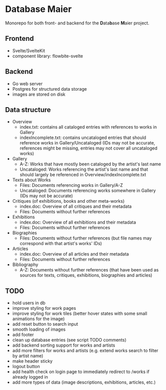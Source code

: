 # Database Maier

Monorepo for both front- and backend for the **D**ata**b**ase **M**aier project.

## Frontend

- Svelte/SvelteKit
- component library: flowbite-svelte

## Backend

- Go web server
- Postgres for structured data storage
- images are stored on disk

## Data structure

- Overview
  - index.txt: contains all cataloged entries with references to works in Gallery
  - indexIncomplete.txt: contains uncataloged entries that should reference works in Gallery/Uncataloged (IDs may not be accurate, references might be missing, entries may not cover all uncataloged works)
- Gallery
  - A-Z: Works that have mostly been cataloged by the artist's last name
  - Uncataloged: Works referencing the artist's last name and that should largely be referenced in Overview/indexIncomplete.txt
- Texts about Works
  - Files: Documents referencing works in Gallery/A-Z
  - Uncataloged: Documents referencing works somewhere in Gallery (IDs may not be accurate)
- Critiques (of exhibitions, books and other meta-works)
  - index.doc: Overview of all critiques and their metadata
  - Files: Documents without further references
- Exhibitions
  - index.doc: Overview of all exhibitions and their metadata
  - Files: Documents without further references
- Biographies
  - Files: Documents without further references (but file names may correspond with that artist's works' IDs)
- Articles
  - index.doc: Overview of all articles and their metadata
  - Files: Documents without further references
- Bibliography
  - A-Z: Documents without further references (that have been used as sources for texts, critiques, exhibitions, biographies and articles)

## TODO

- hold users in db
- improve styling for work pages
- improve styling for work tiles (better hover states with some small animations for the image)
- add reset button to search input
- smooth loading of images
- add footer
- clean up database entries (see script TODO comments)
- add backend sorting support for works and artists
- add more filters for works and artists (e.g. extend works search to filter by artist name)
- make header sticky
- logout button
- add health check on login page to immediately redirect to /works if already logged in
- add more types of data (image descriptions, exhibitions, articles, etc.)
